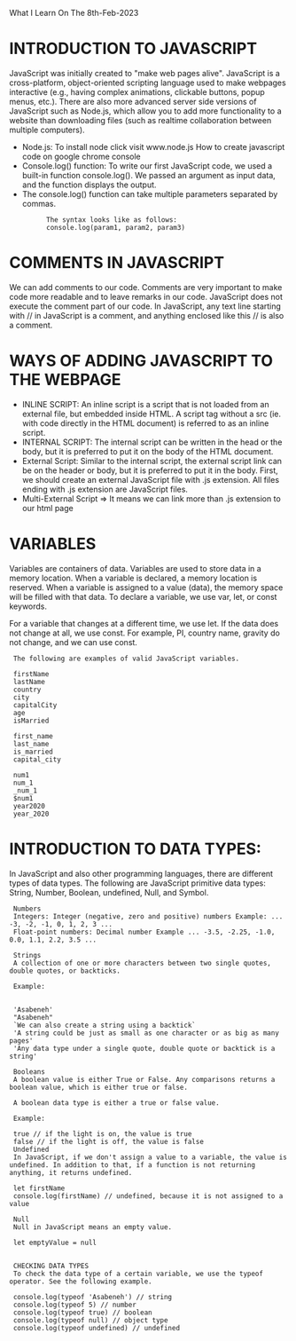 What I Learn On The 8th-Feb-2023

# INTRODUCTION TO JAVASCRIPT

<p>JavaScript was initially created to "make web pages alive". JavaScript is a cross-platform, object-oriented scripting language used to make webpages interactive (e.g., having complex animations, clickable buttons, popup menus, etc.). There are also more advanced server side versions of JavaScript such as Node.js, which allow you to add more functionality to a website than downloading files (such as realtime collaboration between multiple computers).</p>
   <ul>
    <li> Node.js: To install node click visit www.node.js   
     How to create javascript code on google chrome console
    </li>
     <li>Console.log() function: To write our first JavaScript code, we used a built-in function console.log(). We passed an argument as input data, and the function displays the output. </li>
   <li> The console.log() function can take multiple parameters separated by commas.</li>
   
          
          The syntax looks like as follows:
          console.log(param1, param2, param3)
          
   </ul>
   
   # COMMENTS IN JAVASCRIPT

<p>We can add comments to our code. Comments are very important to make code more readable and to leave remarks in our code. JavaScript does not execute the comment part of our code. In JavaScript, any text line starting with // in JavaScript is a comment, and anything enclosed like this // is also a comment.</p>

  # WAYS OF ADDING JAVASCRIPT TO THE WEBPAGE
  <ul>
    <li> INLINE SCRIPT: An inline script is a script that is not loaded from an external file, but embedded inside HTML. A script tag without a src (ie. with code directly in the HTML document) is referred to as an inline script. 
    </li>
    <li> INTERNAL SCRIPT: The internal script can be written in the head or the body, but it is preferred to put it on the body of the HTML document.
    </li>
    <li> External Script: Similar to the internal script, the external script link can be on the header or body, but it is preferred to put it in the body. First, we should create an external JavaScript file with .js extension. All files ending with .js extension are JavaScript files.
    </li>
    <li>Multi-External Script => It means we can link more than .js extension to our html page</li>
  </ul>


   # VARIABLES
     
<p> Variables are containers of data. Variables are used to store data in a memory location. When a variable is declared, a memory location is reserved. When a variable is assigned to a value (data), the memory space will be filled with that data. To declare a variable, we use var, let, or const keywords.</p>

<p>For a variable that changes at a different time, we use let. If the data does not change at all, we use const. For example, PI, country name, gravity do not change, and we can use const.</p>

     The following are examples of valid JavaScript variables.

     firstName
     lastName
     country
     city
     capitalCity
     age
     isMarried

     first_name
     last_name
     is_married
     capital_city

     num1
     num_1
     _num_1
     $num1
     year2020
     year_2020

 
# INTRODUCTION TO DATA TYPES:

<p>In JavaScript and also other programming languages, there are different types of data types. The following are JavaScript primitive data types: String, Number, Boolean, undefined, Null, and Symbol.</p>

     Numbers
     Integers: Integer (negative, zero and positive) numbers Example: ... -3, -2, -1, 0, 1, 2, 3 ...
     Float-point numbers: Decimal number Example ... -3.5, -2.25, -1.0, 0.0, 1.1, 2.2, 3.5 ...

     Strings
     A collection of one or more characters between two single quotes, double quotes, or backticks.

     Example:


     'Asabeneh'
     "Asabeneh" 
     `We can also create a string using a backtick`
     'A string could be just as small as one character or as big as many pages'
     'Any data type under a single quote, double quote or backtick is a string'

     Booleans
     A boolean value is either True or False. Any comparisons returns a boolean value, which is either true or false.

     A boolean data type is either a true or false value.

     Example:

     true // if the light is on, the value is true
     false // if the light is off, the value is false
     Undefined
     In JavaScript, if we don't assign a value to a variable, the value is undefined. In addition to that, if a function is not returning anything, it returns undefined.

     let firstName
     console.log(firstName) // undefined, because it is not assigned to a value 
     
     Null
     Null in JavaScript means an empty value.

     let emptyValue = null


     CHECKING DATA TYPES
     To check the data type of a certain variable, we use the typeof operator. See the following example.

     console.log(typeof 'Asabeneh') // string
     console.log(typeof 5) // number
     console.log(typeof true) // boolean
     console.log(typeof null) // object type
     console.log(typeof undefined) // undefined
